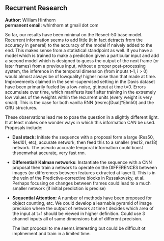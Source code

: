 ## Recurrent Research

**Author:** William Hinthorn  
**permanent email:** whinthorn at gmail dot com


So far, our results have been minimal on the Resnet-50 base model. Recurrent information seems to add little (it in fact detracts from the accuracy in general) to the accuracy of the model if naively added to the end. This makes sense from a statistical standpoint as well. If you have a model which is trained to make a prediction given a particular input and add a second model which is designed to guess the output of the next frame (or later frames) from a previous input, without a proper post-processing system, the inference in the temporal dimension (from inputs t-1, i > 0) would almost always be of lowquality/ higher noise than that made at time. Improvements claimed in the semi-supervised setting in the Davis dataset have been primarily fueled by a low-noise, gt input at time t=0. Errors accumulate over time, which manifests itself after training in the extremely low values of the weights within the recurrent units (every weight is very small). This is the case for both vanilla RNN (resrec[Dual]\*Elm50) and the GRU structures.

These observations lead me to pose the question in a slightly different light. It at least makes one wonder ways in which this information CAN be used. Proposals include:

* **Dual stack:** Initiate the sequence with a proposal form a large (Res50, Res101, etc), accurate network, then feed this to a smaller (res12, res18) network. The pseudo accurate temporal information could boost thsoemwhat accurate, very fast rnn.  
* **Differential/ Kalman networks:** Instantiate the sequence with a CNN proposal then train a network to operate on the DIFFERENCES between images (or differences between features extracted at layer l). This is in the vein of the Predictive-corrective blocks in Russakovsky, et al. Perhaps focusing on changes between frames could lead to a much smaller network (if initial prediction is precise)  
* **Sequential Attention:** A number of methods have been proposed for object counting, etc. We could develop a learnable pyramid of image precision where the output of network at time t decides which area of the input at t+1 should be viewed in higher definition. Could use 3 channel inputs all of same dimensions but of different precision. 
    

    The last proposal to me seems interesting but could be difficult ot implmement and train in a limited time.




